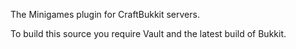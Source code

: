The Minigames plugin for CraftBukkit servers.

To build this source you require Vault and the latest build of Bukkit.